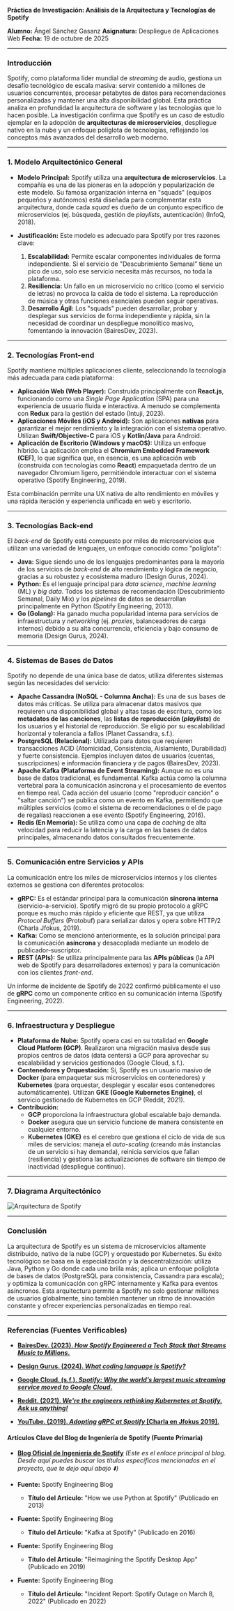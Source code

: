 **Práctica de Investigación: Análisis de la Arquitectura y Tecnologías de Spotify**

**Alumno:** Ángel Sánchez Gasanz
**Asignatura:** Despliegue de Aplicaciones Web
**Fecha:** 19 de octubre de 2025

---

### **Introducción**

Spotify, como plataforma líder mundial de *streaming* de audio, gestiona un desafío tecnológico de escala masiva: servir contenido a millones de usuarios concurrentes, procesar petabytes de datos para recomendaciones personalizadas y mantener una alta disponibilidad global. Esta práctica analiza en profundidad la arquitectura de software y las tecnologías que lo hacen posible. La investigación confirma que Spotify es un caso de estudio ejemplar en la adopción de **arquitecturas de microservicios**, despliegue nativo en la nube y un enfoque políglota de tecnologías, reflejando los conceptos más avanzados del desarrollo web moderno.

---

### **1. Modelo Arquitectónico General**

* **Modelo Principal:** Spotify utiliza una **arquitectura de microservicios**. La compañía es una de las pioneras en la adopción y popularización de este modelo. Su famosa organización interna en "squads" (equipos pequeños y autónomos) está diseñada para complementar esta arquitectura, donde cada *squad* es dueño de un conjunto específico de microservicios (ej. búsqueda, gestión de *playlists*, autenticación) (InfoQ, 2018).

* **Justificación:** Este modelo es adecuado para Spotify por tres razones clave:
    1.  **Escalabilidad:** Permite escalar componentes individuales de forma independiente. Si el servicio de "Descubrimiento Semanal" tiene un pico de uso, solo ese servicio necesita más recursos, no toda la plataforma.
    2.  **Resiliencia:** Un fallo en un microservicio no crítico (como el servicio de letras) no provoca la caída de todo el sistema. La reproducción de música y otras funciones esenciales pueden seguir operativas.
    3.  **Desarrollo Ágil:** Los "squads" pueden desarrollar, probar y desplegar sus servicios de forma independiente y rápida, sin la necesidad de coordinar un despliegue monolítico masivo, fomentando la innovación (BairesDev, 2023).

---

### **2. Tecnologías Front-end**

Spotify mantiene múltiples aplicaciones cliente, seleccionando la tecnología más adecuada para cada plataforma:

* **Aplicación Web (Web Player):** Construida principalmente con **React.js**, funcionando como una *Single Page Application* (SPA) para una experiencia de usuario fluida e interactiva. A menudo se complementa con **Redux** para la gestión del estado (Intuji, 2023).
* **Aplicaciones Móviles (iOS y Android):** Son aplicaciones **nativas** para garantizar el mejor rendimiento y la integración con el sistema operativo. Utilizan **Swift/Objective-C** para iOS y **Kotlin/Java** para Android.
* **Aplicación de Escritorio (Windows y macOS):** Utiliza un enfoque híbrido. La aplicación emplea el **Chromium Embedded Framework (CEF)**, lo que significa que, en esencia, es una aplicación web (construida con tecnologías como **React**) empaquetada dentro de un navegador Chromium ligero, permitiéndole interactuar con el sistema operativo (Spotify Engineering, 2019).

Esta combinación permite una UX nativa de alto rendimiento en móviles y una rápida iteración y experiencia unificada en web y escritorio.

---

### **3. Tecnologías Back-end**

El *back-end* de Spotify está compuesto por miles de microservicios que utilizan una variedad de lenguajes, un enfoque conocido como "políglota":

* **Java:** Sigue siendo uno de los lenguajes predominantes para la mayoría de los servicios de *back-end* de alto rendimiento y lógica de negocio, gracias a su robustez y ecosistema maduro (Design Gurus, 2024).
* **Python:** Es el lenguaje principal para *data science*, *machine learning* (ML) y *big data*. Todos los sistemas de recomendación (Descubrimiento Semanal, Daily Mix) y los *pipelines* de datos se desarrollan principalmente en Python (Spotify Engineering, 2013).
* **Go (Golang):** Ha ganado mucha popularidad interna para servicios de infraestructura y *networking* (ej. *proxies*, balanceadores de carga internos) debido a su alta concurrencia, eficiencia y bajo consumo de memoria (Design Gurus, 2024).

---

### **4. Sistemas de Bases de Datos**

Spotify no depende de una única base de datos; utiliza diferentes sistemas según las necesidades del servicio:

* **Apache Cassandra (NoSQL - Columna Ancha):** Es una de sus bases de datos más críticas. Se utiliza para almacenar datos masivos que requieren una disponibilidad global y altas tasas de escritura, como los **metadatos de las canciones**, las **listas de reproducción (*playlists*)** de los usuarios y el historial de reproducción. Se eligió por su escalabilidad horizontal y tolerancia a fallos (Planet Cassandra, s.f.).
* **PostgreSQL (Relacional):** Utilizada para datos que requieren transacciones ACID (Atomicidad, Consistencia, Aislamiento, Durabilidad) y fuerte consistencia. Ejemplos incluyen datos de usuarios (cuentas, suscripciones) e información financiera y de pagos (BairesDev, 2023).
* **Apache Kafka (Plataforma de Event Streaming):** Aunque no es una base de datos tradicional, es fundamental. Kafka actúa como la columna vertebral para la comunicación asíncrona y el procesamiento de eventos en tiempo real. Cada acción del usuario (como "reproducir canción" o "saltar canción") se publica como un evento en Kafka, permitiendo que múltiples servicios (como el sistema de recomendaciones o el de pago de regalías) reaccionen a ese evento (Spotify Engineering, 2016).
* **Redis (En Memoria):** Se utiliza como una capa de *caching* de alta velocidad para reducir la latencia y la carga en las bases de datos principales, almacenando datos consultados frecuentemente.

---

### **5. Comunicación entre Servicios y APIs**

La comunicación entre los miles de microservicios internos y los clientes externos se gestiona con diferentes protocolos:

* **gRPC:** Es el estándar principal para la comunicación **síncrona interna** (servicio-a-servicio). Spotify migró de su propio protocolo a gRPC porque es mucho más rápido y eficiente que REST, ya que utiliza *Protocol Buffers* (Protobuf) para serializar datos y opera sobre HTTP/2 (Charla Jfokus, 2019).
* **Kafka:** Como se mencionó anteriormente, es la solución principal para la comunicación **asíncrona** y desacoplada mediante un modelo de publicador-suscriptor.
* **REST (APIs):** Se utiliza principalmente para las **APIs públicas** (la API web de Spotify para desarrolladores externos) y para la comunicación con los clientes *front-end*.

Un informe de incidente de Spotify de 2022 confirmó públicamente el uso de **gRPC** como un componente crítico en su comunicación interna (Spotify Engineering, 2022).

---

### **6. Infraestructura y Despliegue**

* **Plataforma de Nube:** Spotify opera casi en su totalidad en **Google Cloud Platform (GCP)**. Realizaron una migración masiva desde sus propios centros de datos (data centers) a GCP para aprovechar su escalabilidad y servicios gestionados (Google Cloud, s.f.).
* **Contenedores y Orquestación:** Sí, Spotify es un usuario masivo de **Docker** (para empaquetar sus microservicios en contenedores) y **Kubernetes** (para orquestar, desplegar y escalar esos contenedores automáticamente). Utilizan **GKE (Google Kubernetes Engine)**, el servicio gestionado de Kubernetes en GCP (Reddit, 2021).
* **Contribución:**
    * **GCP** proporciona la infraestructura global escalable bajo demanda.
    * **Docker** asegura que un servicio funcione de manera consistente en cualquier entorno.
    * **Kubernetes (GKE)** es el cerebro que gestiona el ciclo de vida de sus miles de servicios: maneja el *auto-scaling* (creando más instancias de un servicio si hay demanda), reinicia servicios que fallan (resiliencia) y gestiona las actualizaciones de software sin tiempo de inactividad (despliegue continuo).

---

### **7. Diagrama Arquitectónico**

![Arquitectura de Spotify](ArquitecturadeSpotify.png)

---

### **Conclusión**

La arquitectura de Spotify es un sistema de microservicios altamente distribuido, nativo de la nube (GCP) y orquestado por Kubernetes. Su éxito tecnológico se basa en la especialización y la descentralización: utiliza Java, Python y Go donde cada uno brilla más; aplica un enfoque políglota de bases de datos (PostgreSQL para consistencia, Cassandra para escala); y optimiza la comunicación con gRPC internamente y Kafka para eventos asíncronos. Esta arquitectura permite a Spotify no solo gestionar millones de usuarios globalmente, sino también mantener un ritmo de innovación constante y ofrecer experiencias personalizadas en tiempo real.

---

### **Referencias (Fuentes Verificables)**

* [**BairesDev. (2023). *How Spotify Engineered a Tech Stack that Streams Music to Millions*.**](https://www.bairesdev.com/blog/spotify-engineering/)

* [**Design Gurus. (2024). *What coding language is Spotify?***](https://www.designgurus.io/answers/detail/what-coding-language-is-spotify)

* [**Google Cloud. (s.f.). *Spotify: Why the world’s largest music streaming service moved to Google Cloud*.**](https://cloud.google.com/customers/spotify)

* [**Reddit. (2021). *We're the engineers rethinking Kubernetes at Spotify. Ask us anything!***](https://www.reddit.com/r/kubernetes/comments/lwb31v/were_the_engineers_rethinking_kubernetes_at/)

* [**YouTube. (2019). *Adopting gRPC at Spotify* [Charla en Jfokus 2019].**](https://www.youtube.com/watch?v=CbNimCiMqe8)

#### **Artículos Clave del Blog de Ingeniería de Spotify (Fuente Primaria)**
* [**Blog Oficial de Ingeniería de Spotify**](https://engineering.atspotify.com/)
    *(Este es el enlace principal al blog. Desde aquí puedes buscar los títulos específicos mencionados en el proyecto, que te dejo aquí abajo ⬇️)*

* **Fuente:** Spotify Engineering Blog
    * **Título del Artículo:** "How we use Python at Spotify" (Publicado en 2013)

* **Fuente:** Spotify Engineering Blog
    * **Título del Artículo:** "Kafka at Spotify" (Publicado en 2016)

* **Fuente:** Spotify Engineering Blog
    * **Título del Artículo:** "Reimagining the Spotify Desktop App" (Publicado en 2019)

* **Fuente:** Spotify Engineering Blog
    * **Título del Artículo:** "Incident Report: Spotify Outage on March 8, 2022" (Publicado en 2022)
